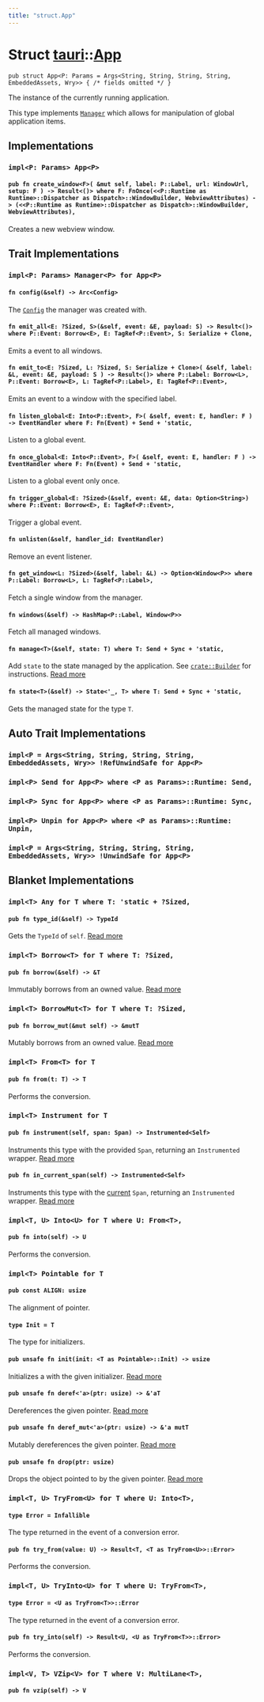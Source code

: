```yaml
---
title: "struct.App"
---
```


# Struct [tauri](/docs/api/rust/tauri/index.html)::​[App](/docs/api/rust/tauri/)

    pub struct App<P: Params = Args<String, String, String, String, EmbeddedAssets, Wry>> { /* fields omitted */ }

The instance of the currently running application.

This type implements [`Manager`](/docs/api/rust/tauri/../tauri/trait.Manager.html "Manager") which allows for manipulation of global application items.

## Implementations

### `impl<P: Params> App<P>`

#### `pub fn create_window<F>( &mut self, label: P::Label, url: WindowUrl, setup: F ) -> Result<()> where F: FnOnce(<<P::Runtime as Runtime>::Dispatcher as Dispatch>::WindowBuilder, WebviewAttributes) -> (<<P::Runtime as Runtime>::Dispatcher as Dispatch>::WindowBuilder, WebviewAttributes),`

Creates a new webview window.

## Trait Implementations

### `impl<P: Params> Manager<P> for App<P>`

#### `fn config(&self) -> Arc<Config>`

The [`Config`](/docs/api/rust/tauri/../tauri/struct.Config.html "Config") the manager was created with.

#### `fn emit_all<E: ?Sized, S>(&self, event: &E, payload: S) -> Result<()> where P::Event: Borrow<E>, E: TagRef<P::Event>, S: Serialize + Clone,`

Emits a event to all windows.

#### `fn emit_to<E: ?Sized, L: ?Sized, S: Serialize + Clone>( &self, label: &L, event: &E, payload: S ) -> Result<()> where P::Label: Borrow<L>, P::Event: Borrow<E>, L: TagRef<P::Label>, E: TagRef<P::Event>,`

Emits an event to a window with the specified label.

#### `fn listen_global<E: Into<P::Event>, F>( &self, event: E, handler: F ) -> EventHandler where F: Fn(Event) + Send + 'static,`

Listen to a global event.

#### `fn once_global<E: Into<P::Event>, F>( &self, event: E, handler: F ) -> EventHandler where F: Fn(Event) + Send + 'static,`

Listen to a global event only once.

#### `fn trigger_global<E: ?Sized>(&self, event: &E, data: Option<String>) where P::Event: Borrow<E>, E: TagRef<P::Event>,`

Trigger a global event.

#### `fn unlisten(&self, handler_id: EventHandler)`

Remove an event listener.

#### `fn get_window<L: ?Sized>(&self, label: &L) -> Option<Window<P>> where P::Label: Borrow<L>, L: TagRef<P::Label>,`

Fetch a single window from the manager.

#### `fn windows(&self) -> HashMap<P::Label, Window<P>>`

Fetch all managed windows.

#### `fn manage<T>(&self, state: T) where T: Send + Sync + 'static,`

Add `state` to the state managed by the application. See [`crate::Builder`](/docs/api/rust/tauri/../tauri/struct.Builder.html#manage "crate::Builder") for instructions. [Read more](/docs/api/rust/tauri/../tauri/trait.Manager.html#method.manage)

#### `fn state<T>(&self) -> State<'_, T> where T: Send + Sync + 'static,`

Gets the managed state for the type `T`.

## Auto Trait Implementations

### `impl<P = Args<String, String, String, String, EmbeddedAssets, Wry>> !RefUnwindSafe for App<P>`

### `impl<P> Send for App<P> where <P as Params>::Runtime: Send,`

### `impl<P> Sync for App<P> where <P as Params>::Runtime: Sync,`

### `impl<P> Unpin for App<P> where <P as Params>::Runtime: Unpin,`

### `impl<P = Args<String, String, String, String, EmbeddedAssets, Wry>> !UnwindSafe for App<P>`

## Blanket Implementations

### `impl<T> Any for T where T: 'static + ?Sized,`

#### `pub fn type_id(&self) -> TypeId`

Gets the `TypeId` of `self`. [Read more](https://doc.rust-lang.org/nightly/core/any/trait.Any.html#tymethod.type_id)

### `impl<T> Borrow<T> for T where T: ?Sized,`

#### `pub fn borrow(&self) -> &T`

Immutably borrows from an owned value. [Read more](https://doc.rust-lang.org/nightly/core/borrow/trait.Borrow.html#tymethod.borrow)

### `impl<T> BorrowMut<T> for T where T: ?Sized,`

#### `pub fn borrow_mut(&mut self) -> &mutT`

Mutably borrows from an owned value. [Read more](https://doc.rust-lang.org/nightly/core/borrow/trait.BorrowMut.html#tymethod.borrow_mut)

### `impl<T> From<T> for T`

#### `pub fn from(t: T) -> T`

Performs the conversion.

### `impl<T> Instrument for T`

#### `pub fn instrument(self, span: Span) -> Instrumented<Self>`

Instruments this type with the provided `Span`, returning an `Instrumented` wrapper. [Read more](https://docs.rs/tracing/0.1.26/tracing/instrument/trait.Instrument.html#method.instrument)

#### `pub fn in_current_span(self) -> Instrumented<Self>`

Instruments this type with the [current](/docs/api/rust/tauri/../struct.Span.html#method.current) `Span`, returning an `Instrumented` wrapper. [Read more](https://docs.rs/tracing/0.1.26/tracing/instrument/trait.Instrument.html#method.in_current_span)

### `impl<T, U> Into<U> for T where U: From<T>,`

#### `pub fn into(self) -> U`

Performs the conversion.

### `impl<T> Pointable for T`

#### `pub const ALIGN: usize`

The alignment of pointer.

#### `type Init = T`

The type for initializers.

#### `pub unsafe fn init(init: <T as Pointable>::Init) -> usize`

Initializes a with the given initializer. [Read more](/docs/api/rust/tauri/about:blank#tymethod.init)

#### `pub unsafe fn deref<'a>(ptr: usize) -> &'aT`

Dereferences the given pointer. [Read more](/docs/api/rust/tauri/about:blank#tymethod.deref)

#### `pub unsafe fn deref_mut<'a>(ptr: usize) -> &'a mutT`

Mutably dereferences the given pointer. [Read more](/docs/api/rust/tauri/about:blank#tymethod.deref_mut)

#### `pub unsafe fn drop(ptr: usize)`

Drops the object pointed to by the given pointer. [Read more](/docs/api/rust/tauri/about:blank#tymethod.drop)

### `impl<T, U> TryFrom<U> for T where U: Into<T>,`

#### `type Error = Infallible`

The type returned in the event of a conversion error.

#### `pub fn try_from(value: U) -> Result<T, <T as TryFrom<U>>::Error>`

Performs the conversion.

### `impl<T, U> TryInto<U> for T where U: TryFrom<T>,`

#### `type Error = <U as TryFrom<T>>::Error`

The type returned in the event of a conversion error.

#### `pub fn try_into(self) -> Result<U, <U as TryFrom<T>>::Error>`

Performs the conversion.

### `impl<V, T> VZip<V> for T where V: MultiLane<T>,`

#### `pub fn vzip(self) -> V`
